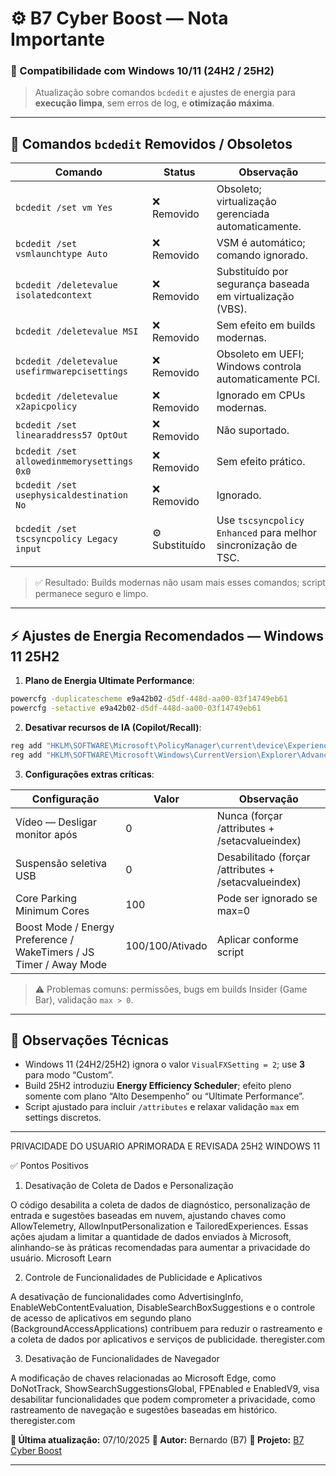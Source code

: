 # ⚙️ B7 Cyber Boost — Nota Importante

### 📘 Compatibilidade com Windows 10/11 (24H2 / 25H2)

> Atualização sobre comandos `bcdedit` e ajustes de energia para **execução limpa**, sem erros de log, e **otimização máxima**.

---

## 🧠 Comandos `bcdedit` Removidos / Obsoletos

| Comando                                       | Status         | Observação                                                     |
| --------------------------------------------- | -------------- | -------------------------------------------------------------- |
| `bcdedit /set vm Yes`                         | ❌ Removido     | Obsoleto; virtualização gerenciada automaticamente.            |
| `bcdedit /set vsmlaunchtype Auto`             | ❌ Removido     | VSM é automático; comando ignorado.                            |
| `bcdedit /deletevalue isolatedcontext`        | ❌ Removido     | Substituído por segurança baseada em virtualização (VBS).      |
| `bcdedit /deletevalue MSI`                    | ❌ Removido     | Sem efeito em builds modernas.                                 |
| `bcdedit /deletevalue usefirmwarepcisettings` | ❌ Removido     | Obsoleto em UEFI; Windows controla automaticamente PCI.        |
| `bcdedit /deletevalue x2apicpolicy`           | ❌ Removido     | Ignorado em CPUs modernas.                                     |
| `bcdedit /set linearaddress57 OptOut`         | ❌ Removido     | Não suportado.                                                 |
| `bcdedit /set allowedinmemorysettings 0x0`    | ❌ Removido     | Sem efeito prático.                                            |
| `bcdedit /set usephysicaldestination No`      | ❌ Removido     | Ignorado.                                                      |
| `bcdedit /set tscsyncpolicy Legacy input`     | ⚙️ Substituído | Use `tscsyncpolicy Enhanced` para melhor sincronização de TSC. |

> ✅ Resultado: Builds modernas não usam mais esses comandos; script permanece seguro e limpo.

---

## ⚡ Ajustes de Energia Recomendados — Windows 11 25H2

1. **Plano de Energia Ultimate Performance**:

```cmd
powercfg -duplicatescheme e9a42b02-d5df-448d-aa00-03f14749eb61
powercfg -setactive e9a42b02-d5df-448d-aa00-03f14749eb61
```

2. **Desativar recursos de IA (Copilot/Recall)**:

```cmd
reg add "HKLM\SOFTWARE\Microsoft\PolicyManager\current\device\Experience" /v AllowCopilot /t REG_DWORD /d 0 /f
reg add "HKLM\SOFTWARE\Microsoft\Windows\CurrentVersion\Explorer\Advanced" /v ShowCopilotButton /t REG_DWORD /d 0 /f
```

3. **Configurações extras críticas**:

| Configuração                                                       | Valor           | Observação                                           |
| ------------------------------------------------------------------ | --------------- | ---------------------------------------------------- |
| Vídeo — Desligar monitor após                                      | 0               | Nunca (forçar /attributes + /setacvalueindex)        |
| Suspensão seletiva USB                                             | 0               | Desabilitado (forçar /attributes + /setacvalueindex) |
| Core Parking Minimum Cores                                         | 100             | Pode ser ignorado se max=0                           |
| Boost Mode / Energy Preference / WakeTimers / JS Timer / Away Mode | 100/100/Ativado | Aplicar conforme script                              |

> ⚠️ Problemas comuns: permissões, bugs em builds Insider (Game Bar), validação `max > 0`.

---

## 🧠 Observações Técnicas

* Windows 11 (24H2/25H2) ignora o valor `VisualFXSetting = 2`; use **3** para modo “Custom”.
* Build 25H2 introduziu **Energy Efficiency Scheduler**; efeito pleno somente com plano “Alto Desempenho” ou “Ultimate Performance”.
* Script ajustado para incluir `/attributes` e relaxar validação `max` em settings discretos.


---


PRIVACIDADE DO USUARIO APRIMORADA E REVISADA 25H2 WINDOWS 11

✅ Pontos Positivos
1. Desativação de Coleta de Dados e Personalização

O código desabilita a coleta de dados de diagnóstico, personalização de entrada e sugestões baseadas em nuvem, ajustando chaves como AllowTelemetry, AllowInputPersonalization e TailoredExperiences. Essas ações ajudam a limitar a quantidade de dados enviados à Microsoft, alinhando-se às práticas recomendadas para aumentar a privacidade do usuário. 
Microsoft Learn

2. Controle de Funcionalidades de Publicidade e Aplicativos

A desativação de funcionalidades como AdvertisingInfo, EnableWebContentEvaluation, DisableSearchBoxSuggestions e o controle de acesso de aplicativos em segundo plano (BackgroundAccessApplications) contribuem para reduzir o rastreamento e a coleta de dados por aplicativos e serviços de publicidade. 
theregister.com

3. Desativação de Funcionalidades de Navegador

A modificação de chaves relacionadas ao Microsoft Edge, como DoNotTrack, ShowSearchSuggestionsGlobal, FPEnabled e EnabledV9, visa desabilitar funcionalidades que podem comprometer a privacidade, como rastreamento de navegação e sugestões baseadas em histórico. 
theregister.com



**📅 Última atualização:** 07/10/2025
**👤 Autor:** Bernardo (B7)
**🔗 Projeto:** [B7 Cyber Boost](https://github.com/B7-Bernardo/B7-Cyber-Boost)

---


